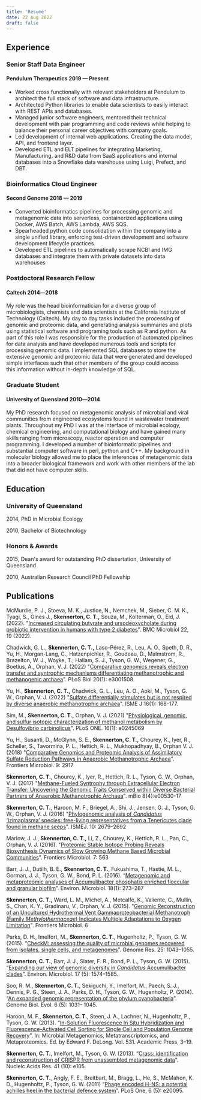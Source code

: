 ```yaml
---
title: 'Résumé'
date: 22 Aug 2022
draft: false
---
```


Experience
----------

### Senior Staff Data Engineer

#### Pendulum Therapeutics 2019 — Present
* Worked cross functionally with relevant stakeholders at Pendulum to architect the full stack of software and data infrastructure.
* Architected Python libraries to enable data scientists to easily interact with REST APIs and databases.
* Managed junior software engineers, mentored their technical development with pair programming and code reviews while helping to balance their personal career objectives with company goals.
* Led development of internal web applications. Creating the data model, API, and frontend layer.
* Developed ETL and ELT pipelines for integrating Marketing, Manufacturing, and R&D data from SaaS applications and internal databases into a Snowflake data warehouse using Luigi, Prefect, and DBT.
### Bioinformatics Cloud Engineer

#### Second Genome 2018 — 2019

* Converted bioinformatics pipelines for processing genomic and metagenomic data into serverless, containerized applications using Docker, AWS Batch, AWS Lambda, AWS SQS.
* Spearheaded python code consolidation within the company into a single unified library, enforcing test-driven development and software development lifecycle practices.
* Developed ETL pipelines to automatically scrape NCBI and IMG databases and integrate them with private datasets into data warehouses

### Postdoctoral Research Fellow

#### Caltech 2014―2018

My role was the head bioinformatician for a diverse group of microbiologists, chemists and data scientists at the California Institute of Technology (Caltech). My day to day tasks included the processing of genomic and proteomic data, and generating analysis summaries and plots using statistical software and programing tools such as R and python. As part of this role I was responsible for the production of automated pipelines for data analysis and have developed numerous tools and scripts for processing genomic data. I implemented SQL databases to store the extensive genomic and proteomic data that were generated and developed simple interfaces such that other members of the group could access this information without in-depth knowledge of SQL.

### Graduate Student

#### University of Quensland 2010―2014

My PhD research focused on metagenomic analysis of microbial and viral communities from engineered ecosystems found in wastewater treatment plants. Throughout my PhD I was at the interface of microbial ecology, chemical engineering, and computational biology and have gained many skills ranging from microscopy, reactor operation and computer programming. I developed a number of bioinformatic pipelines and substantial computer software in perl, python and C++. My background in molecular biology allowed me to place the inferences of metagenomic data into a broader biological framework and work with other members of the lab that did not have computer skills.

Education
---------

### University of Queensland

2014, PhD in Microbial Ecology

2010, Bachelor of Biotechnology

### Honors & Awards

2015, Dean's award for outstanding PhD dissertation, University of Queensland

2010, Australian Research Council PhD Fellowship

Publications
------------

McMurdie, P. J., Stoeva, M. K., Justice, N., Nemchek, M., Sieber, C. M. K., Tyagi, S., Gines J., **Skennerton, C. T.,** Souza, M., Kolterman, O., Eid, J. (2022). "[Increased circulating butyrate and ursodeoxycholate during probiotic intervention in humans with type 2 diabetes](https://doi.org/10.1186/s12866-021-02415-8)". BMC Microbiol 22, 19 (2022).

Chadwick, G. L., **Skennerton, C. T.,** Laso-Pérez, R., Leu, A. O., Speth, D. R., Yu, H., Morgan-Lang, C., Hatzenpichler, R., Goudeau, D., Malmstrom, R., Brazelton, W. J., Woyke, T., Hallam, S. J., Tyson, G. W., Wegener, G., Boetius, A., Orphan, V. J. (2022) "[Comparative genomics reveals electron transfer and syntrophic mechanisms differentiating methanotrophic and methanogenic archaea](https://doi.org/10.1371/journal.pbio.3001508)". PLoS Biol 20(1): e3001508.

Yu, H., **Skennerton, C. T.,** Chadwick, G. L., Leu, A. O., Aoki, M., Tyson, G. W., Orphan, V. J. (2022) "[Sulfate differentially stimulates but is not respired by diverse anaerobic methanotrophic archaea](https://pubmed.ncbi.nlm.nih.gov/34285362/)". ISME J 16(1): 168-177.

Sim, M., **Skennerton, C. T.,** Orphan, V. J. (2021) "[Physiological, genomic, and sulfur isotopic characterization of methanol metabolism by Desulfovibrio carbinolicus](https://pubmed.ncbi.nlm.nih.gov/33444327/)". PLoS ONE. 16(1): e0245069

Yu, H., Susanti, D., McGlynn, S. E., **Skennerton, C. T.,** Chourey, K., Iyer, R., Scheller, S., Tavormina, P. L., Hettich, R. L., Mukhopadhyay, B., Orphan V. J. (2018) "[Comparative Genomics and Proteomic Analysis of Assimilatory Sulfate Reduction Pathways in Anaerobic Methanotrophic Archaea](https://www.ncbi.nlm.nih.gov/pmc/articles/PMC6286981/)". Frontiers Microbiol. 9: 2917

**Skennerton, C. T.**, Chourey, K., Iyer, R., Hettich, R. L., Tyson, G. W., Orphan, V. J. (2017) "[Methane-Fueled Syntrophy through Extracellular Electron Transfer: Uncovering the Genomic Traits Conserved within Diverse Bacterial Partners of Anaerobic Methanotrophic Archaea](https://www.ncbi.nlm.nih.gov/pubmed/28765215)". mBio 8(4):e00530-17

**Skennerton, C. T.**, Haroon, M. F., Briegel, A., Shi, J., Jensen, G. J., Tyson, G. W., Orphan, V. J. (2016) "[Phylogenomic analysis of _Candidatus_ ‘Izimaplasma’ species: free-living representatives from a Tenericutes clade found in methane seeps](http://www.ncbi.nlm.nih.gov/pubmed/27058507)". ISMEJ. 10: 2679–2692

Marlow, J. J., **Skennerton, C. T.,** Li, Z., Chourey, K., Hettich, R. L., Pan, C., Orphan, V. J. (2016). "[Proteomic Stable Isotope Probing Reveals Biosynthesis Dynamics of Slow Growing Methane Based Microbial Communities](http://journal.frontiersin.org/article/10.3389/fmicb.2016.00563/full)". Frontiers Microbiol. 7: 563

Barr, J. J., Dutilh, B. E., **Skennerton, C. T.**, Fukushima, T., Hastie, M. L., Gorman, J. J., Tyson, G. W., Bond, P. L. (2016). “[Metagenomic and metaproteomic analyses of Accumulibacter phosphatis enriched floccular and granular biofilm](http://www.ncbi.nlm.nih.gov/pubmed/26279094)”. Environ. Microbiol. 18(1): 273–287

**Skennerton, C. T.,** Ward, L. M., Michel, A., Metcalfe, K., Valiente, C., Mullin, S., Chan, K. Y., Gradinaru, V., Orphan, V. J. (2015). "[Genomic Reconstruction of an Uncultured Hydrothermal Vent Gammaproteobacterial Methanotroph (Family _Methylothermaceae_) Indicates Multiple Adaptations to Oxygen Limitation](http://journal.frontiersin.org/article/10.3389/fmicb.2015.01425/full)". Frontiers Microbiol. 6

Parks, D. H., Imelfort, M., **Skennerton, C. T.**, Hugenholtz, P., Tyson, G. W. (2015). “[CheckM: assessing the quality of microbial genomes recovered from isolates, single cells, and metagenomes](http://genome.cshlp.org/content/25/7/1043.long)”. Genome Res. 25: 1043–1055.

**Skennerton, C. T.**, Barr, J. J., Slater, F. R., Bond, P. L., Tyson, G. W. (2015). “[Expanding our view of genomic diversity in _Candidatus_ Accumulibacter clades](http://www.ncbi.nlm.nih.gov/pubmed/25088527)”. Environ. Microbiol. 17 (5): 1574–1585.

Soo, R. M., **Skennerton, C. T.**, Sekiguchi, Y., Imelfort, M., Paech, S. J., Dennis, P. G., Steen, J. A., Parks, D. H., Tyson, G. W., Hugenholtz, P. (2014). “[An expanded genomic representation of the phylum cyanobacteria](http://gbe.oxfordjournals.org/content/6/5/1031.long)”. Genome Biol. Evol. 6 (5): 1031– 1045.

Haroon, M. F., **Skennerton, C. T.**, Steen, J. A., Lachner, N., Hugenholtz, P., Tyson, G. W. (2013). “[In-Solution Fluorescence In Situ Hybridization and Fluorescence-Activated Cell Sorting for Single Cell and Population Genome Recovery](http://www.ncbi.nlm.nih.gov/pubmed/24060113)”. In: Microbial Metagenomics, Metatranscriptomics, and Metaproteomics. Ed. by Edward F. DeLong. Vol. 531. Academic Press, 3–19.

**Skennerton, C. T.**, Imelfort, M., Tyson, G. W. (2013). “[Crass: identification and reconstruction of CRISPR from unassembled metagenomic data](http://nar.oxfordjournals.org/content/41/10/e105.long)”. Nucleic Acids Res. 41 (10): e105.

**Skennerton, C. T.**, Angly, F. E., Breitbart, M., Bragg, L., He, S., McMahon, K. D., Hugenholtz, P., Tyson, G. W. (2011) “[Phage encoded H-NS: a potential achilles heel in the bacterial defence system](http://journals.plos.org/plosone/article?id=10.1371/journal.pone.0020095)”. PLoS One, 6 (5): e20095.
